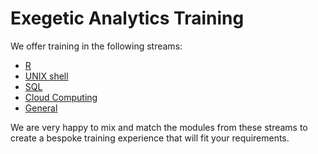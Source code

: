 # Exegetic Analytics Training

We offer training in the following streams:

- [R](https://github.com/DataWookie/training-courses/tree/master/r)
- [UNIX shell](https://github.com/DataWookie/training-courses/tree/master/shell)
- [SQL](https://github.com/DataWookie/training-courses/tree/master/sql)
- [Cloud Computing](https://github.com/DataWookie/training-courses/tree/master/cloud)
- [General](https://github.com/DataWookie/training-courses/tree/master/general)

We are very happy to mix and match the modules from these streams to create a bespoke training experience that will fit your requirements.
